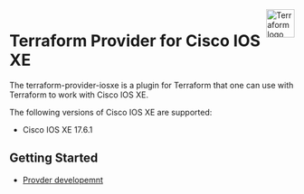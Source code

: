 <a href="https://terraform.io">
    <img src="https://cdn.rawgit.com/hashicorp/terraform-website/master/content/source/assets/images/logo-hashicorp.svg" alt="Terraform logo" title="Terraform" align="right" height="50" />
</a>

# Terraform Provider for Cisco IOS XE

The terraform-provider-iosxe is a plugin for Terraform that one can use with Terraform to work with Cisco IOS XE.

The following versions of Cisco IOS XE are supported:
- Cisco IOS XE 17.6.1

## Getting Started

- [Provder developemnt](./DEVELOPMENT.md)
